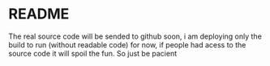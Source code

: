 # README
The real source code will be sended to github soon, i am deploying only the build to run (without readable code) for now, if people had acess to the source code it will spoil the fun. So just be pacient
